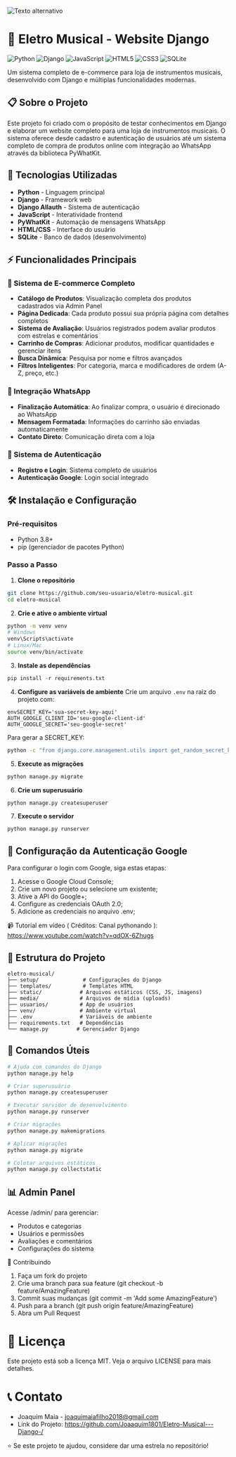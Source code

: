 ![Texto alternativo](916cfbf2-311c-4a17-ac93-03fca837b992.png)
# 🎵 Eletro Musical - Website Django
![Python](https://img.shields.io/badge/python-3670A0?style=for-the-badge&logo=python&logoColor=ffdd54)
![Django](https://img.shields.io/badge/django-%23092E20.svg?style=for-the-badge&logo=django&logoColor=white)
![JavaScript](https://img.shields.io/badge/javascript-%23323330.svg?style=for-the-badge&logo=javascript&logoColor=%23F7DF1E)
![HTML5](https://img.shields.io/badge/html5-%23E34F26.svg?style=for-the-badge&logo=html5&logoColor=white)
![CSS3](https://img.shields.io/badge/css3-%231572B6.svg?style=for-the-badge&logo=css3&logoColor=white)
![SQLite](https://img.shields.io/badge/sqlite-%2307405e.svg?style=for-the-badge&logo=sqlite&logoColor=white)

Um sistema completo de e-commerce para loja de instrumentos musicais, desenvolvido com Django e múltiplas funcionalidades modernas.

## 📋 Sobre o Projeto

Este projeto foi criado com o propósito de testar conhecimentos em Django e elaborar um website completo para uma loja de instrumentos musicais. O sistema oferece desde cadastro e autenticação de usuários até um sistema completo de compra de produtos online com integração ao WhatsApp através da biblioteca PyWhatKit.

## 🚀 Tecnologias Utilizadas

- **Python** - Linguagem principal
- **Django** - Framework web
- **Django Allauth** - Sistema de autenticação
- **JavaScript** - Interatividade frontend
- **PyWhatKit** - Automação de mensagens WhatsApp
- **HTML/CSS** - Interface do usuário
- **SQLite** - Banco de dados (desenvolvimento)

## ⚡ Funcionalidades Principais

### 🛒 Sistema de E-commerce Completo
- **Catálogo de Produtos**: Visualização completa dos produtos cadastrados via Admin Panel
- **Página Dedicada**: Cada produto possui sua própria página com detalhes completos
- **Sistema de Avaliação**: Usuários registrados podem avaliar produtos com estrelas e comentários
- **Carrinho de Compras**: Adicionar produtos, modificar quantidades e gerenciar itens
- **Busca Dinâmica**: Pesquisa por nome e filtros avançados
- **Filtros Inteligentes**: Por categoria, marca e modificadores de ordem (A-Z, preço, etc.)

### 📱 Integração WhatsApp
- **Finalização Automática**: Ao finalizar compra, o usuário é direcionado ao WhatsApp
- **Mensagem Formatada**: Informações do carrinho são enviadas automaticamente
- **Contato Direto**: Comunicação direta com a loja

### 🔐 Sistema de Autenticação
- **Registro e Login**: Sistema completo de usuários
- **Autenticação Google**: Login social integrado

## 🛠️ Instalação e Configuração

### Pré-requisitos
- Python 3.8+
- pip (gerenciador de pacotes Python)

### Passo a Passo

1. **Clone o repositório**
```bash
git clone https://github.com/seu-usuario/eletro-musical.git
cd eletro-musical
```

2. **Crie e ative o ambiente virtual**
```bash
python -m venv venv
# Windows
venv\Scripts\activate
# Linux/Mac
source venv/bin/activate
```
3. **Instale as dependências**
```python
pip install -r requirements.txt
```
4. **Configure as variáveis de ambiente**
Crie um arquivo `.env` na raiz do projeto com:
```env
envSECRET_KEY='sua-secret-key-aqui'
AUTH_GOOGLE_CLIENT_ID='seu-google-client-id'
AUTH_GOOGLE_SECRET='seu-google-secret'
```
Para gerar a SECRET_KEY:

```bash
python -c "from django.core.management.utils import get_random_secret_key; print(get_random_secret_key())"
```

5. **Execute as migrações**

```bash
python manage.py migrate
```

6. **Crie um superusuário**

```bash
python manage.py createsuperuser
```

7. **Execute o servidor**

```bash
python manage.py runserver
```

## 🔧 Configuração da Autenticação Google
Para configurar o login com Google, siga estas etapas:

  1. Acesse o Google Cloud Console;
  2. Crie um novo projeto ou selecione um existente;
  3. Ative a API do Google+;
  4. Configure as credenciais OAuth 2.0;
  5. Adicione as credenciais no arquivo .env;

📹 Tutorial em vídeo ( Créditos: Canal pythonando ): https://www.youtube.com/watch?v=qdOX-6Zhugs
## 📁 Estrutura do Projeto
```
eletro-musical/
├── setup/              # Configurações do Django
├── templates/          # Templates HTML
├── static/            # Arquivos estáticos (CSS, JS, imagens)
├── media/             # Arquivos de mídia (uploads)
├── usuarios/          # App de usuários
├── venv/              # Ambiente virtual
├── .env               # Variáveis de ambiente
├── requirements.txt   # Dependências
└── manage.py         # Gerenciador Django
```
## 🎯 Comandos Úteis
```bash
# Ajuda com comandos do Django
python manage.py help

# Criar superusuário
python manage.py createsuperuser

# Executar servidor de desenvolvimento
python manage.py runserver

# Criar migrações
python manage.py makemigrations

# Aplicar migrações
python manage.py migrate

# Coletar arquivos estáticos
python manage.py collectstatic
```
## 📊 Admin Panel
Acesse /admin/ para gerenciar:

* Produtos e categorias
* Usuários e permissões
* Avaliações e comentários
* Configurações do sistema

🤝 Contribuindo

 1. Faça um fork do projeto
 2. Crie uma branch para sua feature (git checkout -b feature/AmazingFeature)
 3. Commit suas mudanças (git commit -m 'Add some AmazingFeature')
 4. Push para a branch (git push origin feature/AmazingFeature)
 5. Abra um Pull Request

# 📝 Licença
Este projeto está sob a licença MIT. Veja o arquivo LICENSE para mais detalhes.
# 📞 Contato
* Joaquim Maia - joaquimaiafilho2018@gmail.com
* Link do Projeto: https://github.com/Joaaquim1801/Eletro-Musical---Django-/

⭐ Se este projeto te ajudou, considere dar uma estrela no repositório!

